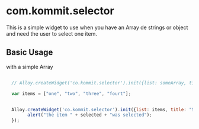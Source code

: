 # com.kommit.selector

This is a simple widget to use when you have an Array de strings or
object and need the user to select one item.


## Basic Usage
with a simple Array

```javascript

  // Alloy.createWidget('co.kommit.selector').init({list: someArray, title: "some title"}, afterSelectCallback, createNewCallback);

  var items = ["one", "two", "three", "fourt"];


  Alloy.createWidget('co.kommit.selector').init({list: items, title: "Select one item"}, function(selected) {
        alert("the item " + selected + "was selected");
  });


```
